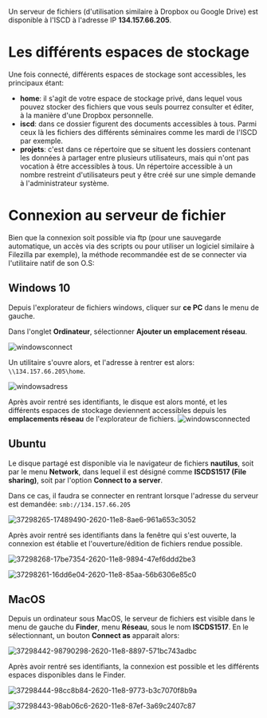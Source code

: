 Un serveur de fichiers (d'utilisation similaire à Dropbox ou Google Drive) est disponible à l'ISCD à l'adresse IP **134.157.66.205**.


# Les différents espaces de stockage
Une fois connecté, différents espaces de stockage sont accessibles, les principaux étant:
* **home**: il s'agit de votre espace de stockage privé, dans lequel vous pouvez stocker des fichiers que vous seuls pourrez consulter et éditer, à la manière d'une Dropbox personnelle.
* **iscd**: dans ce dossier figurent des documents accessibles à tous. Parmi ceux là les fichiers des différents séminaires comme les mardi de l'ISCD par exemple.
* **projets**: c'est dans ce répertoire que se situent les dossiers contenant les données à partager entre plusieurs utilisateurs, mais qui n'ont pas vocation à être accessibles à tous. Un répertoire accessible à un nombre restreint d'utilisateurs peut y être créé sur une simple demande à l'administrateur système.

# Connexion au serveur de fichier
Bien que la connexion soit possible via ftp (pour une sauvegarde automatique, un accès via des scripts ou pour utiliser un logiciel similaire à Filezilla par exemple), la méthode recommandée est de se connecter via l'utilitaire natif de son O.S:

## Windows 10
Depuis l'explorateur de fichiers windows, cliquer sur **ce PC** dans le menu de gauche.

Dans l'onglet **Ordinateur**, sélectionner **Ajouter un emplacement réseau**. 

![windowsconnect](https://user-images.githubusercontent.com/11873158/37348988-b0f094c0-26d5-11e8-9664-423967ed86fb.jpg)

Un utilitaire s'ouvre alors, et l'adresse à rentrer est alors: `\\134.157.66.205\home`.

![windowsadress](https://user-images.githubusercontent.com/11873158/37348987-b0d7a816-26d5-11e8-853a-b488b4932248.jpg)

Après avoir rentré ses identifiants, le disque est alors monté, et les différents espaces de stockage deviennent accessibles depuis les **emplacements réseau** de l'explorateur de fichiers.
![windowsconnected](https://user-images.githubusercontent.com/11873158/37348785-42809454-26d5-11e8-9ec9-2bb439efb451.jpg)

## Ubuntu
Le disque partagé est disponible via le navigateur de fichiers **nautilus**, soit par le menu **Network**, dans lequel il est désigné comme **ISCDS1517 (File sharing)**, soit par l'option **Connect to a server**.

Dans ce cas, il faudra se connecter en rentrant lorsque l'adresse du serveur est demandée:
`smb://134.157.66.205`

![37298265-17489490-2620-11e8-8ae6-961a653c3052](https://user-images.githubusercontent.com/11873158/37532385-2b11d3ca-293f-11e8-8ad3-82a38b88471f.jpg)

Après avoir rentré ses identifiants dans la fenêtre qui s'est ouverte, la connexion est établie et l'ouverture/édition de fichiers rendue possible.

![37298268-17be7354-2620-11e8-9894-47ef6ddd2be3](https://user-images.githubusercontent.com/11873158/37532386-2b2a4c8e-293f-11e8-9eee-1d8a774d0968.jpg)

![37298261-16dd6e04-2620-11e8-85aa-56b6306e85c0](https://user-images.githubusercontent.com/11873158/37532384-2af6c99a-293f-11e8-9c93-d456ff215b02.jpg)


## MacOS

Depuis un ordinateur sous MacOS, le serveur de fichiers est visible dans le menu de gauche du **Finder**, menu **Réseau**, sous le nom **ISCDS1517**. En le sélectionnant, un bouton **Connect as** apparait alors:

![37298442-98790298-2620-11e8-8897-571bc743adbc](https://user-images.githubusercontent.com/11873158/37532388-2b4327c2-293f-11e8-88ed-37119110d2db.jpg)

Après avoir rentré ses identifiants, la connexion est possible et les différents espaces disponibles dans le Finder.

![37298444-98cc8b84-2620-11e8-9773-b3c7070f8b9a](https://user-images.githubusercontent.com/11873158/37532390-2b7a454a-293f-11e8-97cb-4957bb78f46e.jpg)

![37298443-98ab06c6-2620-11e8-87ef-3a69c2407c87](https://user-images.githubusercontent.com/11873158/37532389-2b5d6e20-293f-11e8-9ebb-be35c8444626.jpg)
